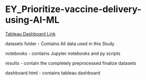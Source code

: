 # EY_Prioritize-vaccine-delivery-using-AI-ML

[Tableau Dashboard Link](https://prod-apnortheast-a.online.tableau.com/t/dineshydinesh86/views/VaccinePrioritization/VaccinePrioritization?:showAppBanner=false&:display_count=n&:showVizHome=n&:origin=viz_share_link)

datasets folder - Contains All data used in this Study

notebooks - contains Jupyter notebooks and py scripts

results - contain the completely preprocessed finalize datasets

dashboard.html - contains tableau dashboard 



